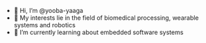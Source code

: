 - 👋 Hi, I’m @yooba-yaaga
- 👀 My interests lie in the field of biomedical processing, wearable systems and robotics 
- 🌱 I’m currently learning about embedded software systems

<!---
yooba-yaaga/yooba-yaaga is a ✨ special ✨ repository because its `README.md` (this file) appears on your GitHub profile.
You can click the Preview link to take a look at your changes.
--->
